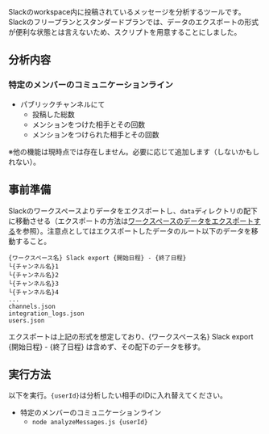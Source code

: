 Slackのworkspace内に投稿されているメッセージを分析するツールです。Slackのフリープランとスタンダードプランでは、データのエクスポートの形式が便利な状態とは言えないため、スクリプトを用意することにしました。

## 分析内容
### 特定のメンバーのコミュニケーションライン
 - パブリックチャンネルにて
   - 投稿した総数
   - メンションをつけた相手とその回数
   - メンションをつけられた相手とその回数

※他の機能は現時点では存在しません。必要に応じて追加します（しないかもしれない）。

## 事前準備
Slackのワークスペースよりデータをエクスポートし、`data`ディレクトリの配下に移動させる（エクスポートの方法は[ワークスペースのデータをエクスポートする](https://slack.com/intl/ja-jp/help/articles/201658943-%E3%83%AF%E3%83%BC%E3%82%AF%E3%82%B9%E3%83%9A%E3%83%BC%E3%82%B9%E3%81%AE%E3%83%87%E3%83%BC%E3%82%BF%E3%82%92%E3%82%A8%E3%82%AF%E3%82%B9%E3%83%9D%E3%83%BC%E3%83%88%E3%81%99%E3%82%8B)を参照）。注意点としてはエクスポートしたデータのルート以下のデータを移動すること。

```
{ワークスペース名} Slack export {開始日程} - {終了日程}
└{チャンネル名}1
└{チャンネル名}2
└{チャンネル名}3
└{チャンネル名}4
...
channels.json
integration_logs.json
users.json
```

エクスポートは上記の形式を想定しており、{ワークスペース名} Slack export {開始日程} - {終了日程} は含めず、その配下のデータを移す。


## 実行方法
以下を実行。`{userId}`は分析したい相手のIDに入れ替えてください。

- 特定のメンバーのコミュニケーションライン
  - `node analyzeMessages.js {userId}`
